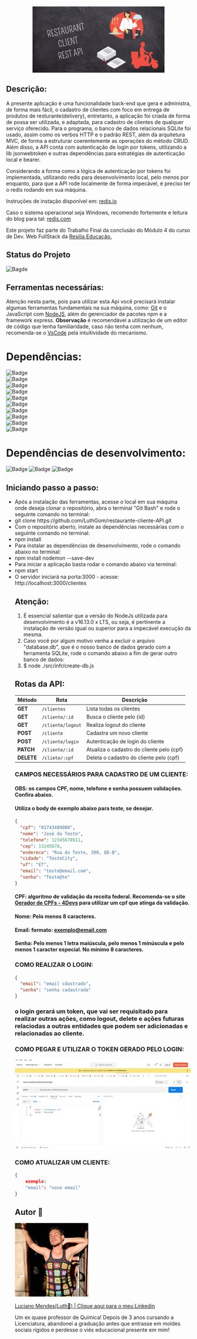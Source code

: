 <p align="center">
<img src="./midia/RESTAURANT REST API.gif" alt="Imagem de extensão GIF com o nome do projeto em fundo ilustrativo de quadro de giz e ilustrações de pedidos, motoboy e garçom/garçonete." width = 360px>
</p>

## Descrição:

<p>A presente aplicação é uma funcionalidade back-end que gera e administra, de forma mais fácil, o cadastro de clientes com foco em entrega de produtos de resturante(delivery), entretanto, a aplicação foi criada de forma de possa ser utilizada, e adaptada, para cadastro de clientes de qualquer serviço oferecido. Para o programa, o banco de dados relacionais SQLite foi usado, assim como os verbos HTTP e o padrão REST, além da arquitetura MVC, de forma a estruturar coerentemente as operações do método CRUD. Além disso, a API conta com autenticação de login por tokens, utilizando a lib jsonwebtoken e outras dependências para estratégias de autenticação local e bearer.

Considerando a forma como a lógica de autenticação por tokens foi implementada, utilizando redis para desenvolvimento local, pelo menos por enquanto, para que a API rode localmente de forma impecável, é preciso ter o redis rodando em sua máquina.

Instruções de instação disponível em:
[redis.io](https://redis.io/docs/getting-started/installation/install-redis-on-linux/)

Caso o sistema operacional seja Windows, recomendo fortemente e leitura do blog para tal: [redis.com](https://redis.com/blog/redis-on-windows-10/)

Este projeto faz parte do Trabalho Final da conclusão do Módulo 4 do curso de Dev. Web FullStack da <a href="https://www.resilia.com.br">Resilia Educação.</a></p>

## Status do Projeto

![Bagde](https://img.shields.io/badge/Status%20do%20Projeto-Concluído-red)

## Ferramentas necessárias:

<p>Atenção nesta parte, pois para utilizar esta Api você precisará instalar algumas ferramentas fundamentais na sua máquina, como: <a href="https://www.gitkraken.com/download?utm_term=git&utm_campaign=1+%7C+1+GK+Git+GUI+-+Search&utm_source=adwords&utm_medium=ppc&hsa_acc=1130375851&hsa_cam=393455543&hsa_grp=23981425823&hsa_ad=550570964612&hsa_src=g&hsa_tgt=kwd-247385313&hsa_kw=git&hsa_mt=e&hsa_net=adwords&hsa_ver=3&gclid=Cj0KCQiA-qGNBhD3ARIsAO_o7ym_H2X6ZGqwCZJqFF5FFzq4fVkZ1h6JujQY4yk9UI5bf2cnWf-Ez-EaAstwEALw_wcB">Git</a> e o JavaScript com <a href="https://nodejs.org/en/download/">NodeJS</a>, além do gerenciador de pacotes npm e a framework express. 
<strong>Observação</strong> é recomendável a utilização de um editor de código que tenha familiaridade, caso não tenha com nenhum, recomenda-se o <a href="https://code.visualstudio.com/download">VsCode</a> pela intuitividade do mecanismo.

# Dependências:

![Badge](https://img.shields.io/badge/"bcrypt"-"%5E5.0.1"-red)<br>
![Badge](https://img.shields.io/badge/"cors"-"%5E2.8.5"-orange)<br>
![Badge](https://img.shields.io/badge/"dotenv"-"%5E16.0.0"-yellow)<br>
![Badge](https://img.shields.io/badge/"express"-"%5E4.17.1"-green)<br>
![Badge](https://img.shields.io/badge/"jsonwebtoken"-"%5E8.5.1"-blue)<br>
![Badge](https://img.shields.io/badge/"passport"-"%5E0.5.2"-purple)<br>
![Badge](https://img.shields.io/badge/"passportLocal"-"%5E1.0.0"-pink)<br>
![Badge](https://img.shields.io/badge/"passportHttpBearer"-"%5E1.0.1"-white)<br>
![Badge](https://img.shields.io/badge/"redis"-"%5E4.0.4"-black)<br>
![Badge](https://img.shields.io/badge/"sqlite3"-"%5E5.0.2"-roxy)<br>

# Dependências de desenvolvimento:

![Badge](https://img.shields.io/badge/"jest"-"%5E27.4.7"-white)
![Badge](https://img.shields.io/badge/"nodemon"-"%5E2.0.15"-black)
![Badge](https://img.shields.io/badge/"supertest"-"%5E6.2.2"-white)

</p>

## Iniciando passo a passo:

<p>

<ul> 
<li>Após a instalação das ferramentas, acesse o local em sua máquina onde deseja clonar o repositório, abra o terminal "Git Bash"
e rode o seguinte comando no terminal:</li>
<li> git clone https://github.com/LuthGom/restaurante-cliente-API.git </li>
<li>Com o repositório aberto, instale as dependências necessárias com o seguinte comando no terminal:</li>
<li> npm install </li>
<li>Para instalar as dependências de desenvolvimento, rode o comando abaixo no terminal:</li>
<li> npm install nodemon --save-dev</li>
<li>Para iniciar a aplicação basta rodar o comando abaixo via terminal:</li>
<li> npm start</li>
<li> O servidor iniciará na porta:3000 - acesse: http://localhost:3000/clientes</li>

## Atenção:

<p>
<ol>
 <li>É essencial salientar que a versão do NodeJs utilizada para desenvolvimento é a v16.13.0 x LTS, ou seja, é pertinente a instalação de versão igual ou superior para a impecável execução da mesma.</li>

 <li>Caso você por algum motivo venha a excluir o arquivo "database.db", que é o nosso banco de dados gerado com a ferramenta SQLite, rode o comando abaixo a fim de gerar outro banco de dados:</li>
 <li>$ node ./src/infr/create-db.js</li>
 </ol>
</p>

## Rotas da API:

| Método     | Rota              | Descrição                                 |
| ---------- | ----------------- | ----------------------------------------- |
| **GET**    | `/clientes`       | Lista todas os clientes                   |
| **GET**    | `/cliente/:id`    | Busca o cliente pelo {id}                 |
| **GET**    | `/cliente/logout` | Realiza logout do cliente                 |
| **POST**   | `/cliente`        | Cadastra um novo cliente                  |
| **POST**   | `/cliente/login`  | Autenticação de login do cliente          |
| **PATCH**  | `/cliente/:id`    | Atualiza o cadastro do cliente pelo {cpf} |
| **DELETE** | `/cliete/:cpf`    | Deleta o cadastro do cliente pelo {cpf}   |

</p>

### CAMPOS NECESSÁRIOS PARA CADASTRO DE UM CLIENTE:

#### OBS: os campos CPF, nome, telefone e senha possuem validações. Confira abaixo.
#### Utiliza o body de exemplo abaixo para teste, se desejar.

```json
{
  "cpf": "01743489080",
  "nome": "José do Teste",
  "telefone": 12345678911,
  "cep": 13245678,
  "endereco": "Rua do Teste, 390, QD-B",
  "cidade": "TesteCity",
  "uf": "ET",
  "email": "teste@email.com",
  "senha": "Teste@te"
}
```

#### CPF: algoritmo de validação da receita federal. Recomenda-se o site [Gerador de CPFs - 4Devs](https://www.4devs.com.br/gerador_de_cpf) para utilizar um cpf que atinga da validação.

#### Nome: Pelo menos 8 caracteres.

#### Email: formato: exemplo@email.com

#### Senha: Pelo menos 1 letra maiúscula, pelo menos 1 minúscula e pelo menos 1 caracter especial. No mínimo 8 caracteres.

### COMO REALIZAR O LOGIN:

```json
{
  "email": "email cdastrado",
  "senha": "senha cadastrada"
}
```

### o login gerará um token, que vai ser requisitado para realizar outras ações, como logout, delete e ações futuras relaciodas a outras entidades que podem ser adicionadas e relacionadas ao cliente.

### COMO PEGAR E UTILIZAR O TOKEN GERADO PELO LOGIN:

<img src="./midia/ilustracao-login.gif" />

### COMO ATUALIZAR UM CLIENTE:

```json
{
    exemplo:
    "email": "novo email"
}
```

## Autor 🌈

<img src="./midia/luth.jpeg" alt="Foto do autor, Luciano Mendes pardo, de cabelos chacheados e está de olhos fechados enconstado numa porta. Luciano está utilizando uma regata de crochê, baseada em granny squares, nas cores pretas, verde, roxo, azul, laranja, cinza e amarelo" width = 200px heigth= 200px>

<a href="https://www.linkedin.com/in/dev-luciano-mendes/">Luciano Mendes(Luth🌈) | Clique aqui para o meu Linkedin<a/>

<p>Um ex quase professor de Química!
Depois de 3 anos cursando a Licenciatura, abandonei a graduação antes que entrasse em moldes sociais rígidos
e perdesse o viés educacional presente em mim!</p>
